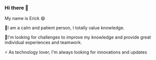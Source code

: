 ### Hi there 👋
My name is Erick 😄

🌱I am a calm and patient person, I totally value knowledge.

👯I'm looking for challenges to improve my knowledge and provide great individual experiences and teamwork.

⚡ As technology lover, I'm always looking for innovations and updates
<!--
**Longinus-Ek/Longinus-Ek** is a ✨ _special_ ✨ repository because its `README.md` (this file) appears on your GitHub profile.

Here are some ideas to get you started:

- 🔭 I’m currently working on ...
- 🌱 I’m currently learning ...
- 👯 I’m looking to collaborate on ...
- 🤔 I’m looking for help with ...
- 💬 Ask me about ...
- 📫 How to reach me: ...
- 😄 Pronouns: ...
- ⚡ Fun fact: ...
-->
